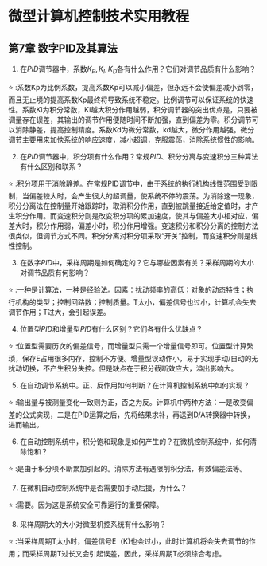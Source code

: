 # 微型计算机控制技术实用教程

## 第7章 数字PID及其算法

1. 在$PID$调节器中，系数$K_P,K_I,K_D$各有什么作用？它们对调节品质有什么影响？

:star: :系数Kp为比例系数，提高系数Kp可以减小偏差，但永远不会使偏差减小到零，而且无止境的提高系数Kp最终将导致系统不稳定。比例调节可以保证系统的快速性。系数Ki为积分常数，Ki越大积分作用越弱，积分调节器的突出优点是，只要被调量存在误差，其输出的调节作用便随时间不断加强，直到偏差为零。积分调节可以消除静差，提高控制精度。系数Kd为微分常数，kd越大，微分作用越强。微分调节主要用来加快系统的响应速度，减小超调，克服震荡，消除系统惯性的影响。

2. 在$PID$调节器中，积分项有什么作用？常规$PID$、积分分离与变速积分三种算法有什么区别和联系？

:star: :积分项用于消除静差。在常规PID调节中，由于系统的执行机构线性范围受到限制，当偏差较大时，会产生很大的超调量，使系统不停的震荡。为消除这一现象，积分分离法在控制量开始跟踪时，取消积分作用，直到被跳量接近给定值时，才产生积分作用。而变速积分则是改变积分项的累加速度，使其与偏差大小相对应，偏差大时，积分作用弱，偏差小时，积分作用增强。变速积分和积分分离的控制方法很类似，但调节方式不同。积分分离对积分项采取“开关”控制，而变速积分则是线性控制。

3. 在数字$PID$中，采样周期是如何确定的？它与哪些因素有关？采样周期的大小对调节品质有何影响？

:star: :一种是计算法，一种是经验法。因素：扰动频率的高低；对象的动态特性；执行机构的类型；控制回路数；控制质量。T太小，偏差信号也过小，计算机会失去调节作用；T过大，会引起误差。

4. 位置型$PID$和增量型$PID$有什么区别？它们各有什么优缺点？

:star: :位置型需要历次的偏差信号，而增量型只需一个增量信号即可。位置型计算繁琐，保存E占用很多内存，控制不方便。增量型误动作小，易于实现手动/自动的无扰动切换，不产生积分失控。但是缺点在于积分截断效应大，溢出影响大。

5. 在自动调节系统中。正、反作用如何判断？在计算机控制系统中如何实现？

:star: :输出量与被测量变化一致则为正，否之为反。计算机中两种方法：一是改变偏差的公式实现，二是在PID运算之后，先将结果求补，再送到D/A转换器中转换，进而输出。

6. 在自动控制系统中，积分饱和现象是如何产生的？在微机控制系统中，如何清除饱和？

:star: :是由于积分项不断累加引起的。消除方法有遇限削积分法，有效偏差法等。

7. 在微机自动控制系统中是否需要加手动后援，为什么？

:star: :需要。因为这是系统安全可靠运行的重要保障。

8. 采样周期大的大小对微型机控系统有什么影响？

:star: :当采样周期T太小时，偏差信号E（K)也会过小，此时计算机将会失去调节的作用；而采样周期T过长又会引起误差，因此，采样周期T必须综合考虑。